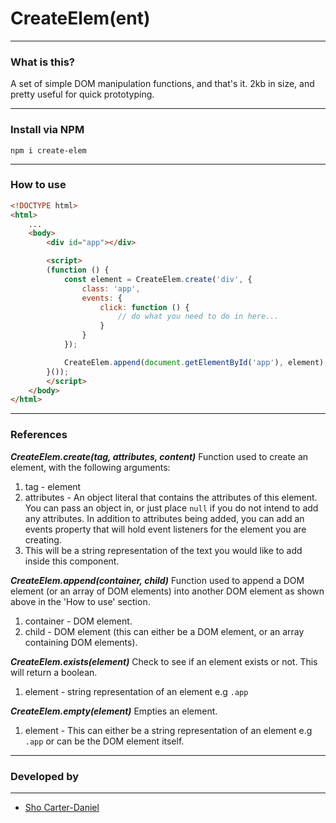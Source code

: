 # CreateElem(ent)

***

### What is this?

A set of simple DOM manipulation functions, and that's it. 2kb in size, and pretty useful for quick prototyping.

***
### Install via NPM
`npm i create-elem`

***

### How to use
```html
<!DOCTYPE html>
<html>
	...
	<body>
		<div id="app"></div>

		<script>
		(function () {
			const element = CreateElem.create('div', {
				class: 'app',
				events: {
					click: function () {
						// do what you need to do in here...
					}
				}
			});

			CreateElem.append(document.getElementById('app'), element);
		}());
		</script>
	</body>
</html>


```
***

### References

**_CreateElem.create(tag, attributes, content)_**
Function used to create an element, with the following arguments:
1. tag - element
2. attributes - An object literal that contains the attributes of this element. You can pass an object in, or just place `null` if you do not intend to add any attributes. In addition to attributes being added, you can add an events property that will hold event listeners for the element you are creating.
3. This will be a string representation of the text you would like to add inside this component.


**_CreateElem.append(container, child)_**
Function used to append a DOM element (or an array of DOM elements) into another DOM element as shown above in the 'How to use' section.
1. container - DOM element.
2. child - DOM element (this can either be a DOM element, or an array containing DOM elements).

**_CreateElem.exists(element)_**
Check to see if an element exists or not. This will return a boolean.
1. element - string representation of an element e.g `.app`

**_CreateElem.empty(element)_**
Empties an element.

1. element - This can either be a string representation of an element e.g `.app` or can be the DOM element itself.

***
### Developed by
***
* [Sho Carter-Daniel](https://www.linkedin.com/in/sho-carter-daniel-18347618/)
